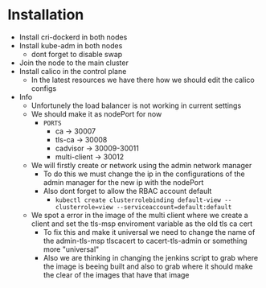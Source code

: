 # Installation
- Install cri-dockerd in both nodes
- Install kube-adm in both nodes
  - dont forget to disable swap
- Join the node to the main cluster
- Install calico in the control plane
    - In the latest resources we have there how we should edit the calico configs
- Info
  - Unfortunely the load balancer is not working in current settings
  - We should make it as nodePort for now
    - `PORTS`
      - ca -> 30007
      - tls-ca -> 30008
      - cadvisor -> 30009-30011
      - multi-client -> 30012
  - We will firstly create or network using the admin network manager
    - To do this we must change the ip in the configurations of the admin manager for the new ip with the nodePort
    - Also dont forget to allow the RBAC account default
      - `kubectl create clusterrolebinding default-view --clusterrole=view --serviceaccount=default:default`
  - We spot a error in the image of the multi client where we create a client and set the tls-msp enviroment variable as the old tls ca cert
    - To fix this and make it universal we need to change the name of the admin-tls-msp tlscacert to cacert-tls-admin or something more "universal"
    - Also we are thinking in changing the jenkins script to grab where the image is beeing built and also to grab where it should make the clear of the images that have that image